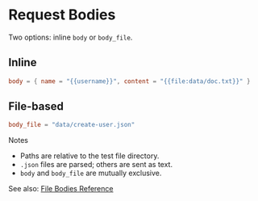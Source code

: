 # Request Bodies

Two options: inline `body` or `body_file`.

## Inline
```toml
body = { name = "{{username}}", content = "{{file:data/doc.txt}}" }
```

## File-based
```toml
body_file = "data/create-user.json"
```

Notes
- Paths are relative to the test file directory.
- `.json` files are parsed; others are sent as text.
- `body` and `body_file` are mutually exclusive.

See also: [File Bodies Reference](../reference/file-bodies)